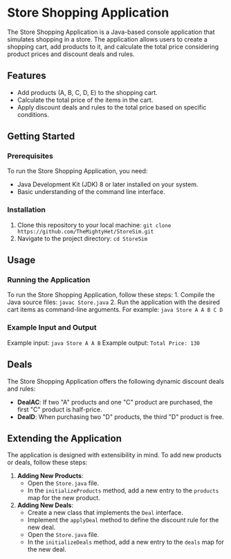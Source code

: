 # Store Shopping Application

  The Store Shopping Application is a Java-based console application that simulates shopping in a store. The application allows users to create a shopping cart, add products to it, and calculate the total price considering product prices and discount deals and rules.

## Features
  - Add products (A, B, C, D, E) to the shopping cart.
  - Calculate the total price of the items in the cart.
  - Apply discount deals and rules to the total price based on specific conditions.


## Getting Started
### Prerequisites
  To run the Store Shopping Application, you need:

- Java Development Kit (JDK) 8 or later installed on your system.
- Basic understanding of the command line interface.

### Installation
  1. Clone this repository to your local machine:
   ``` git clone https://github.com/TheMightyHet/StoreSim.git ```
  2. Navigate to the project directory:
   ``` cd StoreSim ```

## Usage
### Running the Application
  To run the Store Shopping Application, follow these steps:
    1. Compile the Java source files:
      ``` javac Store.java ```
    2. Run the application with the desired cart items as command-line arguments. For example:
     ``` java Store A A B C D ```

### Example Input and Output
Example input:
``` java Store A A B ```
Example output:
``` Total Price: 130 ```

## Deals
The Store Shopping Application offers the following dynamic discount deals and rules:
  - **DealAC**: If two "A" products and one "C" product are purchased, the first "C" product is half-price.
  - **DealD**: When purchasing two "D" products, the third "D" product is free.

## Extending the Application
The application is designed with extensibility in mind. To add new products or deals, follow these steps:
  1. **Adding New Products**:
     - Open the `Store.java` file.
     - In the `initializeProducts` method, add a new entry to the `products` map for the new product.
  2. **Adding New Deals**:
     - Create a new class that implements the `Deal` interface.
     - Implement the `applyDeal` method to define the discount rule for the new deal.
     - Open the `Store.java` file.
     - In the `initializeDeals` method, add a new entry to the `deals` map for the new deal.
